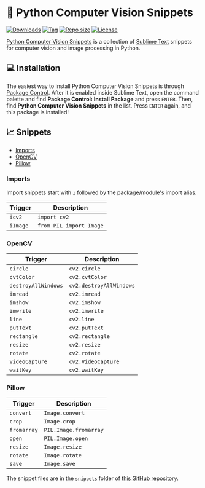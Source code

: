 # 📸 Python Computer Vision Snippets

[![Downloads](https://img.shields.io/packagecontrol/dt/Python%20Computer%20Vision%20Snippets)](https://packagecontrol.io/packages/Python%20Computer%20Vision%20Snippets)
[![Tag](https://img.shields.io/github/v/tag/futureprogrammer360/Python-Computer-Vision-Snippets?sort=semver)](https://github.com/futureprogrammer360/Python-Computer-Vision-Snippets/tags)
[![Repo size](https://img.shields.io/github/repo-size/futureprogrammer360/Python-Computer-Vision-Snippets)](https://github.com/futureprogrammer360/Python-Computer-Vision-Snippets)
[![License](https://img.shields.io/github/license/futureprogrammer360/Python-Computer-Vision-Snippets?style=flat-square)](https://github.com/futureprogrammer360/Python-Computer-Vision-Snippets/blob/master/LICENSE)

[Python Computer Vision Snippets](https://github.com/futureprogrammer360/Python-Computer-Vision-Snippets) is a collection of [Sublime Text](https://www.sublimetext.com/) snippets for computer vision and image processing in Python.

## 💻 Installation

The easiest way to install Python Computer Vision Snippets is through [Package Control](https://packagecontrol.io/packages/Python%20Computer%20Vision%20Snippets). After it is enabled inside Sublime Text, open the command palette and find **Package Control: Install Package** and press `ENTER`. Then, find **Python Computer Vision Snippets** in the list. Press `ENTER` again, and this package is installed!

## 📈 Snippets

* [Imports](#imports)
* [OpenCV](#opencv)
* [Pillow](#pillow)

### Imports

Import snippets start with `i` followed by the package/module's import alias.

| Trigger  | Description             |
|----------|-------------------------|
| `icv2`   | `import cv2`            |
| `iImage` | `from PIL import Image` |

### OpenCV

| Trigger             | Description             |
|---------------------|-------------------------|
| `circle`            | `cv2.circle`            |
| `cvtColor`          | `cv2.cvtColor`          |
| `destroyAllWindows` | `cv2.destroyAllWindows` |
| `imread`            | `cv2.imread`            |
| `imshow`            | `cv2.imshow`            |
| `imwrite`           | `cv2.imwrite`           |
| `line`              | `cv2.line`              |
| `putText`           | `cv2.putText`           |
| `rectangle`         | `cv2.rectangle`         |
| `resize`            | `cv2.resize`            |
| `rotate`            | `cv2.rotate`            |
| `VideoCapture`      | `cv2.VideoCapture`      |
| `waitKey`           | `cv2.waitKey`           |

### Pillow

| Trigger     | Description           |
|-------------|-----------------------|
| `convert`   | `Image.convert`       |
| `crop`      | `Image.crop`          |
| `fromarray` | `PIL.Image.fromarray` |
| `open`      | `PIL.Image.open`      |
| `resize`    | `Image.resize`        |
| `rotate`    | `Image.rotate`        |
| `save`      | `Image.save`          |

The snippet files are in the [`snippets`](https://github.com/futureprogrammer360/Python-Computer-Vision-Snippets/tree/master/snippets) folder of [this GitHub repository](https://github.com/futureprogrammer360/Python-Computer-Vision-Snippets).
